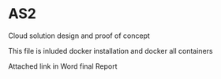 # AS2
Cloud solution design and proof of concept

This file is inluded docker installation 
and docker all containers

Attached link in Word final Report
